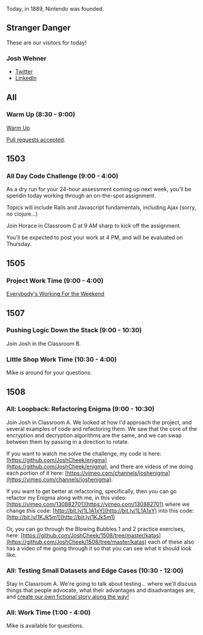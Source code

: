 Today, in 1889, Nintendo was founded.

## Stranger Danger

These are our visitors for today!

### Josh Wehner

* [Twitter](https://twitter.com/jaw6)
* [LinkedIn](https://www.linkedin.com/in/joshuawehner)


## All

### Warm Up (8:30 - 9:00)

[Warm Up](https://thewarmup.herokuapp.com)

[Pull requests accepted](https://github.com/mikedao/the-warm-up).


## 1503

### All Day Code Challenge (9:00 - 4:00)

As a dry run for your 24-hour assessment coming up next week, you'll
be spendin today working through an on-the-spot assignment.

Topics will include Rails and Javascript fundamentals, including Ajax
(sorry, no clojure...)

Join Horace in Classroom C at 9 AM sharp to kick off the assignment.

You'll be expected to post your work at 4 PM, and will be evaluated
on Thursday.


## 1505

### Project Work Time (9:00 - 4:00)

[Everybody's Working For the Weekend](https://youtu.be/zL8G5pBZ5CI?t=2m22s)


## 1507

### Pushing Logic Down the Stack (9:00 - 10:30)

Join Josh in the Classroom B.

### Little Shop Work Time (10:30 - 4:00)

Mike is around for your questions.


## 1508

### All: Loopback: Refactoring Enigma (9:00 - 10:30)

Join Josh in Classroom A.
We looked at how I'd approach the project, and several examples of code and refactoring them.
We saw that the core of the encryption and decryption algorithms are the same, and we can
swap between them by passing in a direction to rotate.

If you want to watch me solve the challenge, my code is here:
[https://github.com/JoshCheek/enigma](https://github.com/JoshCheek/enigma),
and there are videos of me doing each portion of it here:
[https://vimeo.com/channels/joshenigma](https://vimeo.com/channels/joshenigma).

If you want to get better at refactoring, specifically,
then you can go refactor my Enigma along with me, in this video: [https://vimeo.com/130882701](https://vimeo.com/130882701)
where we change this code: [http://bit.ly/1L1A1xY](http://bit.ly/1L1A1xY)
into this code: [http://bit.ly/1KJk5m1](http://bit.ly/1KJk5m1)

Or, you can go through the Blowing Bubbles 1 and 2 practice exercises,
here: [https://github.com/JoshCheek/1508/tree/master/katas](https://github.com/JoshCheek/1508/tree/master/katas)
each of these also has a video of me going through it so that you can see what it should look like.


### All: Testing Small Datasets and Edge Cases (10:30 - 12:00)

Stay in Classroom A.
We're going to talk about testing... where we'll discuss things that people advocate, what their advantages and disadvantages are,
and [create our own fictional story along the way!](https://github.com/turingschool/lesson_plans/blob/master/ruby_01-object_oriented_programming_with_ruby/testing_with_small_datasets…_the_fictional_story_of_a_plumber_who_learns_about_fixtures_mocks_and_stubs_and_ignoring_all_that_shit_and_simplifying_your_design_instead.markdown)

### All: Work Time (1:00 - 4:00)

Mike is available for questions.
